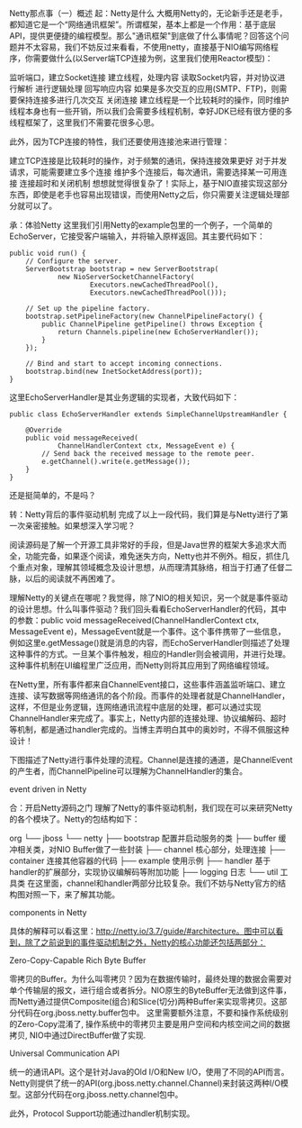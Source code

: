 Netty那点事（一）概述
起：Netty是什么
大概用Netty的，无论新手还是老手，都知道它是一个“网络通讯框架”。所谓框架，基本上都是一个作用：基于底层API，提供更便捷的编程模型。那么"通讯框架"到底做了什么事情呢？回答这个问题并不太容易，我们不妨反过来看看，不使用netty，直接基于NIO编写网络程序，你需要做什么(以Server端TCP连接为例，这里我们使用Reactor模型)：

监听端口，建立Socket连接
建立线程，处理内容
读取Socket内容，并对协议进行解析
进行逻辑处理
回写响应内容
如果是多次交互的应用(SMTP、FTP)，则需要保持连接多进行几次交互
关闭连接
建立线程是一个比较耗时的操作，同时维护线程本身也有一些开销，所以我们会需要多线程机制，幸好JDK已经有很方便的多线程框架了，这里我们不需要花很多心思。

此外，因为TCP连接的特性，我们还要使用连接池来进行管理：

建立TCP连接是比较耗时的操作，对于频繁的通讯，保持连接效果更好
对于并发请求，可能需要建立多个连接
维护多个连接后，每次通讯，需要选择某一可用连接
连接超时和关闭机制
想想就觉得很复杂了！实际上，基于NIO直接实现这部分东西，即使是老手也容易出现错误，而使用Netty之后，你只需要关注逻辑处理部分就可以了。

承：体验Netty
这里我们引用Netty的example包里的一个例子，一个简单的EchoServer，它接受客户端输入，并将输入原样返回。其主要代码如下：

    public void run() {
        // Configure the server.
        ServerBootstrap bootstrap = new ServerBootstrap(
                new NioServerSocketChannelFactory(
                        Executors.newCachedThreadPool(),
                        Executors.newCachedThreadPool()));

        // Set up the pipeline factory.
        bootstrap.setPipelineFactory(new ChannelPipelineFactory() {
            public ChannelPipeline getPipeline() throws Exception {
                return Channels.pipeline(new EchoServerHandler());
            }
        });

        // Bind and start to accept incoming connections.
        bootstrap.bind(new InetSocketAddress(port));
    }
这里EchoServerHandler是其业务逻辑的实现者，大致代码如下：

	public class EchoServerHandler extends SimpleChannelUpstreamHandler {

	    @Override
	    public void messageReceived(
	            ChannelHandlerContext ctx, MessageEvent e) {
	        // Send back the received message to the remote peer.
	        e.getChannel().write(e.getMessage());
	    }
	}
还是挺简单的，不是吗？

转：Netty背后的事件驱动机制
完成了以上一段代码，我们算是与Netty进行了第一次亲密接触。如果想深入学习呢？

阅读源码是了解一个开源工具非常好的手段，但是Java世界的框架大多追求大而全，功能完备，如果逐个阅读，难免迷失方向，Netty也并不例外。相反，抓住几个重点对象，理解其领域概念及设计思想，从而理清其脉络，相当于打通了任督二脉，以后的阅读就不再困难了。

理解Netty的关键点在哪呢？我觉得，除了NIO的相关知识，另一个就是事件驱动的设计思想。什么叫事件驱动？我们回头看看EchoServerHandler的代码，其中的参数：public void messageReceived(ChannelHandlerContext ctx, MessageEvent e)，MessageEvent就是一个事件。这个事件携带了一些信息，例如这里e.getMessage()就是消息的内容，而EchoServerHandler则描述了处理这种事件的方式。一旦某个事件触发，相应的Handler则会被调用，并进行处理。这种事件机制在UI编程里广泛应用，而Netty则将其应用到了网络编程领域。

在Netty里，所有事件都来自ChannelEvent接口，这些事件涵盖监听端口、建立连接、读写数据等网络通讯的各个阶段。而事件的处理者就是ChannelHandler，这样，不但是业务逻辑，连网络通讯流程中底层的处理，都可以通过实现ChannelHandler来完成了。事实上，Netty内部的连接处理、协议编解码、超时等机制，都是通过handler完成的。当博主弄明白其中的奥妙时，不得不佩服这种设计！

下图描述了Netty进行事件处理的流程。Channel是连接的通道，是ChannelEvent的产生者，而ChannelPipeline可以理解为ChannelHandler的集合。

event driven in Netty

合：开启Netty源码之门
理解了Netty的事件驱动机制，我们现在可以来研究Netty的各个模块了。Netty的包结构如下：

org
└── jboss
    └── netty
		├── bootstrap 配置并启动服务的类
		├── buffer 缓冲相关类，对NIO Buffer做了一些封装
		├── channel 核心部分，处理连接
		├── container 连接其他容器的代码
		├── example 使用示例
		├── handler 基于handler的扩展部分，实现协议编解码等附加功能
		├── logging 日志
		└── util 工具类
在这里面，channel和handler两部分比较复杂。我们不妨与Netty官方的结构图对照一下，来了解其功能。

components in Netty

具体的解释可以看这里：http://netty.io/3.7/guide/#architecture。图中可以看到，除了之前说到的事件驱动机制之外，Netty的核心功能还包括两部分：

Zero-Copy-Capable Rich Byte Buffer

零拷贝的Buffer。为什么叫零拷贝？因为在数据传输时，最终处理的数据会需要对单个传输层的报文，进行组合或者拆分。NIO原生的ByteBuffer无法做到这件事，而Netty通过提供Composite(组合)和Slice(切分)两种Buffer来实现零拷贝。这部分代码在org.jboss.netty.buffer包中。 这里需要额外注意，不要和操作系统级别的Zero-Copy混淆了, 操作系统中的零拷贝主要是用户空间和内核空间之间的数据拷贝, NIO中通过DirectBuffer做了实现.

Universal Communication API

统一的通讯API。这个是针对Java的Old I/O和New I/O，使用了不同的API而言。Netty则提供了统一的API(org.jboss.netty.channel.Channel)来封装这两种I/O模型。这部分代码在org.jboss.netty.channel包中。

此外，Protocol Support功能通过handler机制实现。